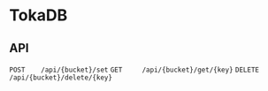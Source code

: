 # TokaDB

## API

`POST    /api/{bucket}/set`
`GET     /api/{bucket}/get/{key}`
`DELETE  /api/{bucket}/delete/{key}`
